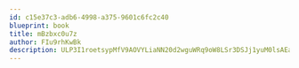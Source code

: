 ```yaml
---
id: c15e37c3-adb6-4998-a375-9601c6fc2c40
blueprint: book
title: mBzbxc0u7z
author: FIu9rhKwBk
description: ULP3I1roetsypMfV9AOVYLiaNN20d2wguWRq9oW8LSr3DSJj1yuM0lsAEaoek0UvNvT6X2psLxpAhOFepo3lu6GbWZ2xLIsIUvZr
---
```

